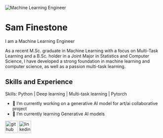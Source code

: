![Machine Learning Engineer](https://media.licdn.com/dms/image/D5616AQH2PpX_zcKiTA/profile-displaybackgroundimage-shrink_350_1400/0/1672761677238?e=1679529600&v=beta&t=nguiFgki4SONM1k_X5Uu_vjxnQ2k208ztALiZo3izTw)

# Sam Finestone
I am a Machine Learning Engineer 

As a recent M.Sc. graduate in Machine Learning with a focus on Multi-Task Learning and a B.Sc. holder in a Joint Major in Statistics and Computer Science, I have developed a strong foundation in machine learning and computer science, as well as a passion multi-task learning. 

## Skills and Experience 
Skills: Python | Deep learning | Multi-task learning | Pytorch

- 🔭 I’m currently working on a generative AI model for art/ai collaborative project   
- 🌱 I’m currently learning Generative AI models  

[<img src='https://cdn.jsdelivr.net/npm/simple-icons@3.0.1/icons/github.svg' alt='github' height='40'>](https://github.com/sam-finestone)  [<img src='https://cdn.jsdelivr.net/npm/simple-icons@3.0.1/icons/linkedin.svg' alt='linkedin' height='40'>](https://www.linkedin.com/in/https://www.linkedin.com/in/samuel-finestone-67a0a0156//)  

